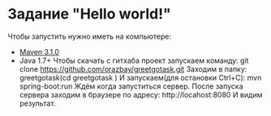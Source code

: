 # Задание "Hello world!"
Чтобы запустить нужно иметь на компьютере:
- [Maven 3.1.0](http://maven.apache.org/)
- Java 1.7+
Чтобы скачать с гитхаба проект запускаем команду:
  git clone https://github.com/orazbay/greetgotask.git
Заходим в папку:
  greetgotask(cd greetgotask )
И запускаем(для остановки Ctrl+C):
  mvn spring-boot:run
Ждём когда запуститься сервер. После запуска сервера заходим в браузере по адресу:
  http://locahost:8080
И видим результат.
